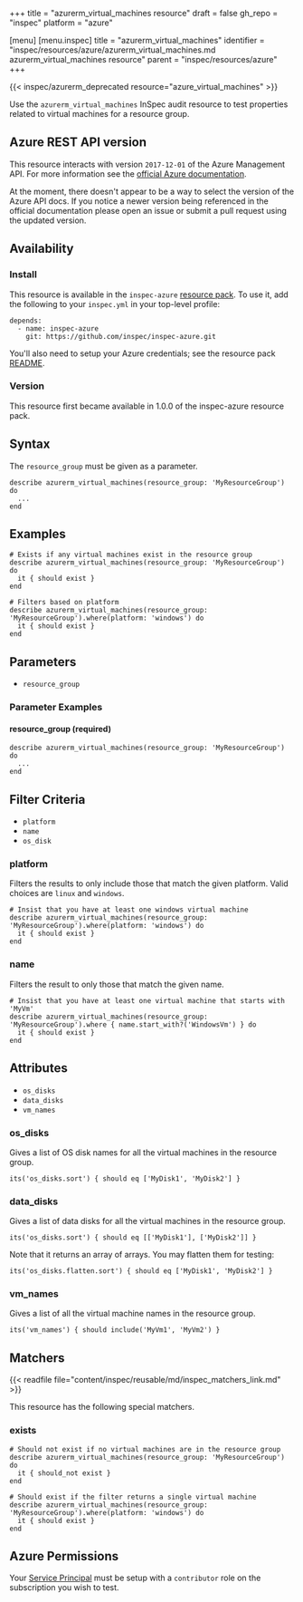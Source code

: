 +++
title = "azurerm_virtual_machines resource"
draft = false
gh_repo = "inspec"
platform = "azure"

[menu]
  [menu.inspec]
    title = "azurerm_virtual_machines"
    identifier = "inspec/resources/azure/azurerm_virtual_machines.md azurerm_virtual_machines resource"
    parent = "inspec/resources/azure"
+++

{{< inspec/azurerm_deprecated resource="azure_virtual_machines" >}}

Use the `azurerm_virtual_machines` InSpec audit resource to test properties related to
virtual machines for a resource group.

## Azure REST API version

This resource interacts with version `2017-12-01` of the Azure
Management API. For more information see the [official Azure documentation](https://docs.microsoft.com/en-us/rest/api/compute/virtualmachines/list).

At the moment, there doesn't appear to be a way to select the version of the
Azure API docs. If you notice a newer version being referenced in the official
documentation please open an issue or submit a pull request using the updated
version.

## Availability

### Install

This resource is available in the `inspec-azure` [resource
pack](/inspec/glossary/#resource-pack). To use it, add the
following to your `inspec.yml` in your top-level profile:

    depends:
      - name: inspec-azure
        git: https://github.com/inspec/inspec-azure.git

You'll also need to setup your Azure credentials; see the resource pack
[README](https://github.com/inspec/inspec-azure#inspec-for-azure).

### Version

This resource first became available in 1.0.0 of the inspec-azure resource pack.

## Syntax

The `resource_group` must be given as a parameter.

    describe azurerm_virtual_machines(resource_group: 'MyResourceGroup') do
      ...
    end

## Examples

    # Exists if any virtual machines exist in the resource group
    describe azurerm_virtual_machines(resource_group: 'MyResourceGroup') do
      it { should exist }
    end

    # Filters based on platform
    describe azurerm_virtual_machines(resource_group: 'MyResourceGroup').where(platform: 'windows') do
      it { should exist }
    end

## Parameters

- `resource_group`

### Parameter Examples

#### resource_group (required)

    describe azurerm_virtual_machines(resource_group: 'MyResourceGroup') do
      ...
    end

## Filter Criteria

- `platform`
- `name`
- `os_disk`

### platform

Filters the results to only include those that match the given platform. Valid choices are
`linux` and `windows`.

    # Insist that you have at least one windows virtual machine
    describe azurerm_virtual_machines(resource_group: 'MyResourceGroup').where(platform: 'windows') do
      it { should exist }
    end

### name

Filters the result to only those that match the given name.

    # Insist that you have at least one virtual machine that starts with 'MyVm'
    describe azurerm_virtual_machines(resource_group: 'MyResourceGroup').where { name.start_with?('WindowsVm') } do
      it { should exist }
    end

## Attributes

- `os_disks`
- `data_disks`
- `vm_names`

### os_disks

Gives a list of OS disk names for all the virtual machines in the resource group.

    its('os_disks.sort') { should eq ['MyDisk1', 'MyDisk2'] }

### data_disks

Gives a list of data disks for all the virtual machines in the resource group.

    its('os_disks.sort') { should eq [['MyDisk1'], ['MyDisk2']] }

Note that it returns an array of arrays. You may flatten them for testing:

    its('os_disks.flatten.sort') { should eq ['MyDisk1', 'MyDisk2'] }

### vm_names

Gives a list of all the virtual machine names in the resource group.

    its('vm_names') { should include('MyVm1', 'MyVm2') }

## Matchers

{{< readfile file="content/inspec/reusable/md/inspec_matchers_link.md" >}}

This resource has the following special matchers.

### exists

    # Should not exist if no virtual machines are in the resource group
    describe azurerm_virtual_machines(resource_group: 'MyResourceGroup') do
      it { should_not exist }
    end

    # Should exist if the filter returns a single virtual machine
    describe azurerm_virtual_machines(resource_group: 'MyResourceGroup').where(platform: 'windows') do
      it { should exist }
    end

## Azure Permissions

Your [Service
Principal](https://docs.microsoft.com/en-us/azure/azure-resource-manager/resource-group-create-service-principal-portal)
must be setup with a `contributor` role on the subscription you wish to test.
